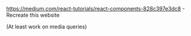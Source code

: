 https://medium.com/react-tutorials/react-components-828c397e3dc8 - Recreate this website

(At least work on media queries)
